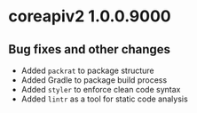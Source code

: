 # coreapiv2 1.0.0.9000

## Bug fixes and other changes

* Added `packrat` to package structure
* Added Gradle to package build process
* Added `styler` to enforce clean code syntax
* Added `lintr` as a tool for static code analysis

